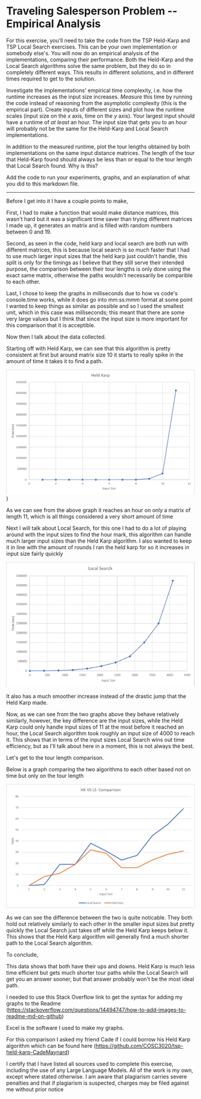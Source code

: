 # Traveling Salesperson Problem -- Empirical Analysis

For this exercise, you'll need to take the code from the TSP Held-Karp and TSP
Local Search exercises. This can be your own implementation or somebody else's.
You will now do an empirical analysis of the implementations, comparing their
performance. Both the Held-Karp and the Local Search algorithms solve the same
problem, but they do so in completely different ways. This results in different
solutions, and in different times required to get to the solution.

Investigate the implementations' empirical time complexity, i.e. how the runtime
increases as the input size increases. *Measure* this time by running the code
instead of reasoning from the asymptotic complexity (this is the empirical
part). Create inputs of different sizes and plot how the runtime scales (input
size on the $x$ axis, time on the $y$ axis). Your largest input should have a
runtime of *at least* an hour. The input size that gets you to an hour will
probably not be the same for the Held-Karp and Local Search implementations.

In addition to the measured runtime, plot the tour lengths obtained by both
implementations on the same input distance matrices. The length of the tour that
Held-Karp found should always be less than or equal to the tour length that
Local Search found. Why is this?

Add the code to run your experiments, graphs, and an explanation of what you did
to this markdown file.

------------------------------------------------------------------------------------

Before I get into it I have a couple points to make,

First, I had to make a function that would make distance matrices, this wasn't hard but it was a significant time saver than trying different matrices I made up, it generates an matrix and is filled with random numbers between 0 and 19.

Second, as seen in the code, held karp and local search are both run with different matrices, this is because local search is so much faster that I had to use much larger input sizes that the held karp just couldn't handle, this split is only for the timings as I believe that they still serve their intended purpose, the comparison between their tour lengths is only done using the exact same matrix, otherwise the paths wouldn't necessarily be comparible to each other.

Last, I chose to keep the graphs in milliseconds due to how vs code's console.time works, while it does go into mm\:ss\:mmm format at some point I wanted to keep things as similar as possible and so I used the smallest unit, which in this case was milliseconds; this meant that there are some very large values but I think that since the input size is more important for this comparison that it is acceptible.

Now then I talk about the data collected.

Starting off with Held Karp, we can see that this algorithm is pretty consistent at first but around matrix size 10 it starts to really spike in the amount of time it takes it to find a path.

![Held Karp](https://github.com/COSC3020/tsp-comparison-jataylor111-1/blob/main/Held%20Karp%20Chart.png))

As we can see from the above graph it reaches an hour on only a matrix of length 11, which is all things considered a very short amount of time

Next I will talk about Local Search, for this one I had to do a lot of playing around with the input sizes to find the hour mark, this algorithm can handle much larger input sizes than the Held Karp algorithm.  I also wanted to keep it in line with the amount of rounds I ran the held karp for so it increases in input size fairly quickly

![Local Search](https://github.com/COSC3020/tsp-comparison-jataylor111-1/blob/main/Local%20Search%20Chart.png)

It also has a much smoother increase instead of the drastic jump that the Held Karp made.

Now, as we can see from the two graphs above they behave relatively similarly, however, the key difference are the input sizes, while the Held Karp could only handle input sizes of 11 at the most before it reached an hour, the Local Search algorithm took roughly an input size of 4000 to reach it.  This shows that in terms of the input sizes Local Search wins out time efficiency, but as I'll talk about here in a moment, this is not always the best.

Let's get to the tour length comparison.

Below is a graph comparing the two algorithms to each other based not on time but only on the tour length

![Tour Comparison](https://github.com/COSC3020/tsp-comparison-jataylor111-1/blob/main/Comparison.png)

As we can see the difference between the two is quite noticable.  They both hold out relatively similarly to each other in the smaller input sizes but pretty quickly the Local Search just takes off while the Held Karp keeps below it.  This shows that the Held Karp algorithm will generally find a much shorter path to the Local Search algorithm.

To conclude, 

This data shows that both have their ups and downs.  Held Karp is much less time efficient but gets much shorter tour paths while the Local Search will get you an answer sooner, but that answer probably won't be the most ideal path.


I needed to use this Stack Overflow link to get the syntax for adding my graphs to the Readme (https://stackoverflow.com/questions/14494747/how-to-add-images-to-readme-md-on-github)

Excel is the software I used to make my graphs.

For this comparison I asked my friend Cade if I could borrow his Held Karp algorithm which can be found here (https://github.com/COSC3020/tsp-held-karp-CadeMaynard)

I certify that I have listed all sources used to complete this exercise, including the use of any Large Language Models. All of the work is my own, except where stated otherwise. I am aware that plagiarism carries severe penalties and that if plagiarism is suspected, charges may be filed against me without prior notice
